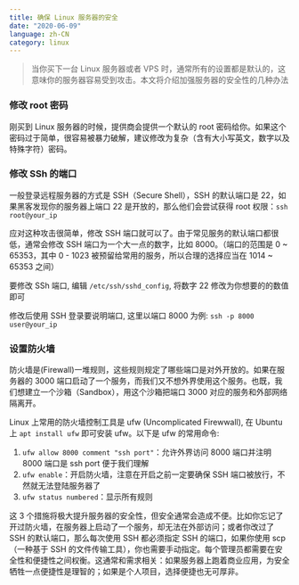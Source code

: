 ```yaml
---
title: 确保 Linux 服务器的安全
date: "2020-06-09"
language: zh-CN
category: linux
---
```


> 当你买下一台 Linux 服务器或者 VPS 时，通常所有的设置都是默认的，这意味你的服务器容易受到攻击。本文将介绍加强服务器的安全性的几种办法

### 修改 root 密码

刚买到 Linux 服务器的时候，提供商会提供一个默认的 root 密码给你。如果这个密码过于简单，很容易被暴力破解，建议修改为复杂（含有大小写英文，数字以及特殊字符）密码。

### 修改 SSh 的端口

一般登录远程服务器的方式是 SSH（Secure Shell），SSH 的默认端口是 22，如果黑客发现你的服务器上端口 22 是开放的，那么他们会尝试获得 root 权限：`ssh root@your_ip`

应对这种攻击很简单，修改 SSH 端口就可以了。由于常见服务的默认端口都很低，通常会修改 SSH 端口为一个大一点的数字，比如 8000。（端口的范围是 0 ~ 65353，其中 0 - 1023 被预留给常用的服务，所以合理的选择应当在 1014 ~ 65353 之间）

要修改 SSh 端口, 编辑 `/etc/ssh/sshd_config`, 将数字 22 修改为你想要的的数值即可

修改后使用 SSH 登录要说明端口, 这里以端口 8000 为例: `ssh -p 8000 user@your_ip`

### 设置防火墙

防火墙是(Firewall)一堆规则，这些规则规定了哪些端口是对外开放的。如果在服务器的 3000 端口启动了一个服务，而我们又不想外界使用这个服务。也既，我们想建立一个沙箱（Sandbox），用这个沙箱把端口 3000 对应的服务和外部网络隔离开。

Linux 上常用的防火墙控制工具是 ufw (Uncomplicated Firewwall), 在 Ubuntu 上 `apt install ufw` 即可安装 ufw。以下是 ufw 的常用命令:

1. `ufw allow 8000 comment "ssh port"`：允许外界访问 8000 端口并注明 8000 端口是 ssh port 便于我们理解
2. `ufw enable`：开启防火墙，注意在开启之前一定要确保 SSH 端口被放行，不然就无法登陆服务器了
3. `ufw status numbered`：显示所有规则

这 3 个措施将极大提升服务器的安全性，但安全通常会造成不便。比如你忘记了开过防火墙，在服务器上启动了一个服务，却无法在外部访问；或者你改过了 SSH 的默认端口，那么每次使用 SSH 都必须指定 SSH 的端口，如果你使用 scp（一种基于 SSH 的文件传输工具），你也需要手动指定。每个管理员都需要在安全性和便捷性之间权衡。这通常和需求相关：如果服务器上跑着商业应用，为安全牺牲一点便捷性是理智的；如果是个人项目，选择便捷也无可厚非。
